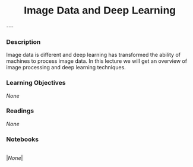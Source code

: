 <h1  style="font-family:  Verdana,  Geneva,  sans-serif;  text-align:center">Image  Data  and  Deep  Learning</h1> 
--- 
 
###  Description 
Image  data  is  different  and  deep  learning  has  transformed  the  ability  of  machines  to  process  image  data.  In  this  lecture  we  will  get  an  overview  of  image  processing  and  deep  learning  techniques.   
 
###  Learning  Objectives 
*None* 
 
###  Readings 
*None* 
 
###  Notebooks 
|      | 
|  :---:  | 
 
|*None*|
